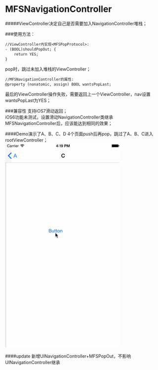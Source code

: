 # MFSNavigationController

#####ViewController决定自己是否需要加入NavigationController堆栈；


###使用方法：
<pre><code>//ViewController内实现&lt;MFSPopProtocol&gt;:
- (BOOL)shouldPopOut; {
    return YES;
}
</code></pre>
pop时，跳过未加入堆栈的ViewController；
<br />
<pre><code>//MFSNavigationController的属性:
@property (nonatomic, assign) BOOL wantsPopLast;
</code></pre>
最后的ViewController操作失败，需要返回上一个ViewController，nav设置wantsPopLast为YES；

###兼容性
支持iOS7滑动返回；<br />
iOS6功能未测试，设置滑动NavigationController类继承MFSNavigationController后，应该能达到相同的效果；

####Demo演示了A、B、C、D 4个页面push后再pop，跳过了A、B、C进入rootViewController；
![Alt text](MFSNavigationControllerDemo.gif)

####update
新增UINavigationController+MFSPopOut，不影响UINavigationController继承